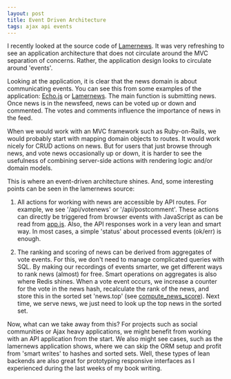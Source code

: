 ```yaml
---
layout: post
title: Event Driven Architecture
tags: ajax api events
---
```

I recently looked at the source code of [Lamernews](https://github.com/antirez/lamernews). It was very refreshing to see an application architecture that does not circulate around the MVC separation of concerns. Rather, the application design looks to circulate around 'events'.

Looking at the application, it is clear that the news domain is about communicating events. You can see this from some examples of the application: [Echo.js](http://echojs.org) or [Lamernews](http://lamernews.org). The main function is submitting news. Once news is in the newsfeed, news can be voted up or down and commented. The votes and comments influence the importance of news in the feed.

When we would work with an MVC framework such as Ruby-on-Rails, we would probably start with mapping domain objects to routes. It would work nicely for CRUD actions on news. But for users that just browse through news, and vote news occasionally up or down, it is harder to see the usefulness of combining server-side actions with rendering logic and/or domain models.

This is where an event-driven architecture shines. And, some interesting points can be seen in the lamernews source:

1. All actions for working with news are accessible by API routes. For example, we see '/api/votenews' or '/api/postcomment'. These actions can directly be triggered from browser events with JavaScript as can be read from [app.js](https://github.com/antirez/lamernews/blob/master/public/js/app.js). Also, the API responses work in a very lean and smart way. In most cases, a simple 'status' about processed events (ok/err) is enough.

2. The ranking and scoring of news can be derived from aggregates of vote events. For this, we don't need to manage complicated queries with SQL. By making our recordings of events smarter, we get different ways to rank news (almost) for free. Smart operations on aggregates is also where Redis shines. When a vote event occurs, we increase a counter for the vote in the news hash, recalculate the rank of the news, and store this in the sorted set 'news.top' (see [compute_news_score](https://github.com/antirez/lamernews/blob/master/app.rb#L1431-L1443)). Next time, we serve news, we just need to look up the top news in the sorted set.

Now, what can we take away from this? For projects such as social communities or Ajax heavy applications, we might benefit from working with an API application from the start. We also might see cases, such as the lamernews application shows, where we can skip the ORM setup and profit from 'smart writes' to hashes and sorted sets. Well, these types of lean backends are also great for prototyping responsive interfaces as I experienced during the last weeks of my book writing.




